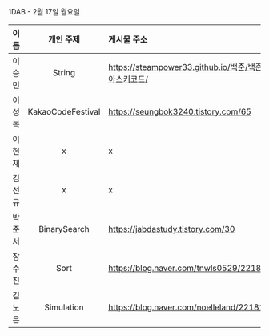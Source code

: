 1DAB - 2월 17일 월요일

| 이름 | 개인 주제 | 게시물 주소 |
| :------: | :----------: | :---------------------------------------------------------- |
| 이승민 | String | https://steampower33.github.io/백준/백준-11654-아스키코드/ |
| 이성복 | KakaoCodeFestival | https://seungbok3240.tistory.com/65 |
| 이현재 | x | x |
| 김선규 | x | x |
| 박준서 | BinarySearch | https://jabdastudy.tistory.com/30 |
| 장수진 | Sort | https://blog.naver.com/tnwls0529/221812695695 |
| 김노은 | Simulation | https://blog.naver.com/noelleland/221812919455 |